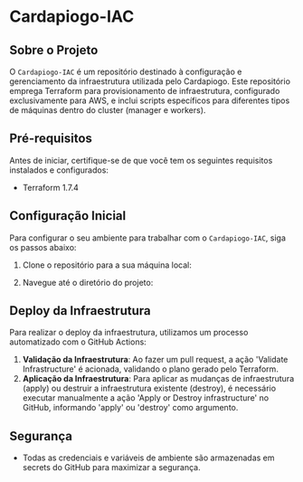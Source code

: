 # Cardapiogo-IAC

## Sobre o Projeto

O `Cardapiogo-IAC` é um repositório destinado à configuração e gerenciamento da infraestrutura utilizada pelo Cardapiogo. Este repositório emprega Terraform para provisionamento de infraestrutura, configurado exclusivamente para AWS, e inclui scripts específicos para diferentes tipos de máquinas dentro do cluster (manager e workers).

## Pré-requisitos

Antes de iniciar, certifique-se de que você tem os seguintes requisitos instalados e configurados:

- Terraform 1.7.4

## Configuração Inicial

Para configurar o seu ambiente para trabalhar com o `Cardapiogo-IAC`, siga os passos abaixo:

1. Clone o repositório para a sua máquina local:

2. Navegue até o diretório do projeto:

## Deploy da Infraestrutura

Para realizar o deploy da infraestrutura, utilizamos um processo automatizado com o GitHub Actions:

1. **Validação da Infraestrutura**: Ao fazer um pull request, a ação 'Validate Infrastructure' é acionada, validando o plano gerado pelo Terraform.
2. **Aplicação da Infraestrutura**: Para aplicar as mudanças de infraestrutura (apply) ou destruir a infraestrutura existente (destroy), é necessário executar manualmente a ação 'Apply or Destroy infrastructure' no GitHub, informando 'apply' ou 'destroy' como argumento.

## Segurança

- Todas as credenciais e variáveis de ambiente são armazenadas em secrets do GitHub para maximizar a segurança.

